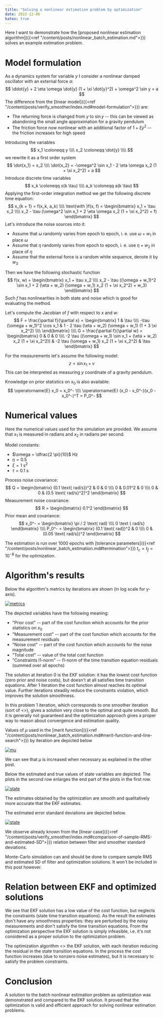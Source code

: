 ```yaml
---
title: "Solving a nonlinear estimation problem by optimization"
date: 2022-12-06
katex: true
---
```


Here I want to demonstrate how the [proposed nonlinear estimation algorithm]({{<ref "/content/posts/nonlinear_batch_estimation.md">}}) solves an example estimation problem.

# Model formulation

As a dynamics system for variable $y$ I consider a nonlinear damped oscillator with an external force $a$:
$$
\ddot{y} + 2 \eta \omega \dot{y} (1 + \xi \dot{y}^2) + \omega^2 \sin y = a
$$
The difference from the [linear model]({{<ref "/content/posts/verify_smoother/index.md#model-formulation">}}) are:

* The returning force is changed from $y$ to $\sin y$ -- this can be viewed as abandoning the small angle approximation for a gravity pendulum
* The friction force now nonlinear with an additional factor of $1 + \xi \dot{y}^2$ -- the friction increases for high speed

Introducing the variables
$$
x_1 \coloneqq y \\\\
x_2 \coloneqq \dot{y} \\\\
$$
we rewrite it as a first order system
$$
\dot{x_1} = x_2 \\\\
\dot{x_2} = -\omega^2 \sin x_1 - 2 \eta \omega x_2 (1 + \xi x_2^2) + a
$$
Introduce discrete time variables 
$$
x_k \coloneqq x(k \tau) \\\\
a_k \coloneqq a(k \tau)
$$
Applying the first-order integration method we get the following discrete time equation:
$$
x_{k + 1} = f(x_k, a_k) \\\\
\text{with }f(x, f) = \begin{bmatrix}
x_1 + \tau x_2 \\\\
x_2 - \tau (\omega^2 \sin x_1 + 2 \eta \omega x_2 (1 + \xi x_2^2) + f)
\end{bmatrix}
$$
Let's introduce the noise sources into it:

* Assume that $\omega$ randomly varies from epoch to epoch, i. e. use $\omega + w_1$ in place $\omega$
* Assume that $\eta$ randomly varies from epoch to epoch, i. e. use $\eta + w_2$ in place of $\eta$
* Assume that the external force is a random white sequence, denote it by $w_3$ 

Then we have the following stochastic function
$$
f(x, w) = \begin{bmatrix}
x_1 + \tau x_2 \\\\
x_2 - \tau ((\omega + w_1)^2 \sin x_1 + 2 (\eta + w_2) (\omega + w_1) x_2 (1 + \xi x_2^2) + w_3)
\end{bmatrix}
$$
Such $f$ has nonlinearities in both state and noise which is good for evaluating the method.

Let's compute the Jacobian of $f$ with respect to $x$ and $w$:
$$
F = \frac{\partial f}{\partial x} = \begin{bmatrix}
1 & \tau \\\\
-\tau (\omega + w_1)^2 \cos x_1 & 1 - 2 \tau (\eta + w_2) (\omega + w_1) (1 + 3 \xi x_2^2) \\\\
\end{bmatrix} \\\\
G = \frac{\partial f}{\partial w} = \begin{bmatrix}
0 & 0 & 0 \\\\
-2 \tau ((\omega + w_1) \sin x_1 + (\eta + w_2) x_2 (1 + \xi x_2^2)) & -2 \tau (\omega + w_1) x_2 (1 + \xi x_2^2) & \tau
\end{bmatrix}
$$

For the measurements let's assume the following model:
$$
z = \sin x_1 + v
$$
This can be interpreted as measuring $y$ coordinate of a gravity pendulum.

Knowledge on prior statistics on $x_0$ is also available:
$$
\operatorname{E} x_0 = x_0^- \\\\
\operatorname{E} (x_0 - x_0^-)(x_0 - x_0^-)^T = P_0^-
$$

# Numerical values 

Here the numerical values used for the simulation are provided.
We assume that $x_1$ is measured in radians and $x_2$ in radians per second.

Model constants:
* $\omega = \dfrac{2 \pi}{10}$ Hz
* $\eta = 0.5$
* $\xi = 1 \text{ s}^2$ 
* $\tau = 0.1 \text{ s}$

Process noise covariance:
$$
Q = \begin{bmatrix}
(0.1 \text{ rad/s})^2 & 0 & 0 \\\\
0 & 0.01^2 & 0 \\\\
0 & 0 & (0.5 \text{ rad/s}^2)^2
\end{bmatrix}
$$
Measurement noise covariance:
$$
R = \begin{bmatrix}
0.1^2
\end{bmatrix}
$$
Prior mean and covariance:
$$
x_0^- = \begin{bmatrix}
\pi / 2 \text{ rad} \\\\
0 \text { rad/s}
\end{bmatrix} \\\\
P_0^- = \begin{bmatrix}
(0.1 \text{ rad})^2 & 0 \\\\
0 & (0.05 \text{ rad/s})^2
\end{bmatrix}
$$

The estimation is run over 1000 epochs with [tolerance parameters]({{<ref "/content/posts/nonlinear_batch_estimation.md#termination">}}) $t_c = t_f = 10^{-8}$ for the optimization.

# Algorithm's results

Below the algorithm's metrics by iterations are shown (in log scale for y-axis).

[![metrics](figs/metrics.svg)](figs/metrics.svg)

The depicted variables have the following meaning:

* "Prior cost" -- part of the cost function which accounts for the prior statistics on $x_0$
* "Measurement cost" -- part of the cost function which accounts for the measurement residuals
* "Noise cost" -- part of the cost function which accounts for the noise magnitude
* "Total cost" -- value of the total cost function
* "Constraints l1-norm" -- l1-norm of the time transition equation residuals (summed over all epochs)

The solution at iteration 0 is the EKF solution: it has the lowest cost function (zero prior and noise costs), but doesn't at all satisfies time transition equations.
After 1 iteration the cost function almost reaches its optimal value. 
Further iterations steadily reduce the constraints violation, which improves the solution smoothness.

In this problem 1 iteration, which corresponds to one smoother iteration (sort of <<Extended Kalman Smoother>>), gives a solution very close to the optimal and quite smooth.
But it is generally not guaranteed and the optimization approach gives a proper way to reason about convergence and estimation quality.

Values of $\mu$ used in the [merit function]({{<ref "/content/posts/nonlinear_batch_estimation.md#merit-function-and-line-search">}}) by iteration are depicted below

[![mu](figs/mu.svg)](figs/mu.svg)

We can see that $\mu$ is increased when necessary as explained in the other post.

Below the estimated and true values of state variables are depicted.
The plots in the second row enlarges the end part of the plots in the first row.

[![state](figs/state.svg)](figs/state.svg)

The estimates obtained by the optimization are smooth and qualitatively more accurate that the EKF estimates.

The estimated error standard deviations are depicted below.

[![state](figs/sd.svg)](figs/sd.svg)

We observe already known from the [linear case]({{<ref "/content/posts/verify_smoother/index.md#comparison-of-sample-RMS-and-estimated-SD">}}) relation between filter and smoother standard deviations.

Monte-Carlo simulation can and should be done to compare sample RMS and estimated SD of filter and optimization solutions.
It won't be included in this post however.

# Relation between EKF and optimized solutions

We see that EKF solution has a low value of the cost function, but neglects the constraints (state time transition equations).
As the result the estimates don't have any smoothness properties: they are perturbed by the noisy measurements and don't satisfy the time transition equations.
From the optimization perspective the EKF solution is simply infeasible, i.e. it's not considered as a proper solution to the optimization problem.

The optimization algorithm <<smooths>> the EKF solution, with each iteration reducing the residual in the state transition equations.
In the process the cost function increases (due to nonzero noise estimates), but it is necessary to satisfy the problem constraints.

# Conclusion

A solution to the batch nonlinear estimation problem as optimization was demonstrated and compared to the EKF solution.
It proved that the optimization is valid and efficient approach for solving nonlinear estimation problems.

